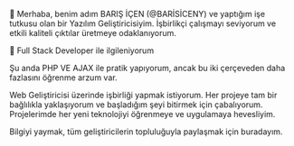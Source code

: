 👋 Merhaba, benim adım BARIŞ İÇEN (@BARİSİCENY) ve yaptığım işe tutkusu olan bir Yazılım Geliştiricisiyim. İşbirlikçi çalışmayı seviyorum ve etkili kaliteli çıktılar üretmeye odaklanıyorum.

👀 Full Stack Developer ile ilgileniyorum

Şu anda PHP VE AJAX ile pratik yapıyorum, ancak bu iki çerçeveden daha fazlasını öğrenme arzum var.

Web Geliştiricisi üzerinde işbirliği yapmak istiyorum. Her projeye tam bir bağlılıkla yaklaşıyorum ve başladığım şeyi bitirmek için çabalıyorum. Projelerimde her yeni teknolojiyi öğrenmeye ve uygulamaya hevesliyim.

Bilgiyi yaymak, tüm geliştiricilerin topluluğuyla paylaşmak için buradayım.
